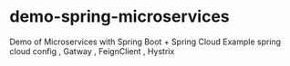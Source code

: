 # demo-spring-microservices
Demo of Microservices with Spring Boot + Spring Cloud
Example spring cloud config , Gatway , FeignClient , Hystrix
